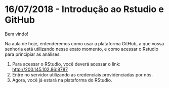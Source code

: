# 16/07/2018 - Introdução ao Rstudio e GitHub

Bem vindo!

Na aula de hoje, entenderemos como usar a plataforma GitHub, a que vossa senhoria está utilizando nesse exato momento, e como acessar o Rstudio para principiar as análises.

1. Para acessar o RStudio, você deverá acessar o link: http://200.145.102.86:8787
2. Entre no servidor utilizando as credenciais providenciadas por nós.
3. Agora, você já estará na plataforma do RStudio.

